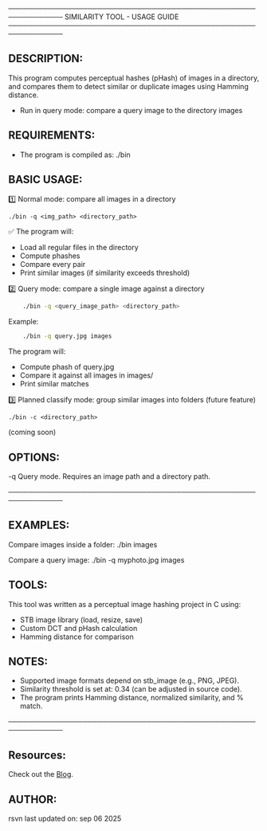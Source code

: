 ─────────────────────────────────────────────────────────────
       SIMILARITY TOOL - USAGE GUIDE
─────────────────────────────────────────────────────────────

DESCRIPTION:
------------
This program computes perceptual hashes (pHash) of images in a directory,
and compares them to detect similar or duplicate images using Hamming distance.

  - Run in query mode: compare a query image to the directory images

REQUIREMENTS:
-------------
- The program is compiled as: ./bin

BASIC USAGE:
------------
1️⃣ Normal mode: compare all images in a directory

    ./bin -q <img_path> <directory_path>


✅ The program will:
- Load all regular files in the directory
- Compute phashes
- Compare every pair
- Print similar images (if similarity exceeds threshold)


2️⃣ Query mode: compare a single image against a directory
```bash
    ./bin -q <query_image_path> <directory_path>
```
Example:

```bash
    ./bin -q query.jpg images

```
 The program will:
- Compute phash of query.jpg
- Compare it against all images in images/
- Print similar matches


3️⃣ Planned classify mode: group similar images into folders (future feature)

    ./bin -c <directory_path>

(coming soon)


OPTIONS:
--------
-q       Query mode. Requires an image path and a directory path.

─────────────────────────────────────────────────────────────

EXAMPLES:
---------
Compare images inside a folder:
    ./bin images

Compare a query image:
    ./bin -q myphoto.jpg images


TOOLS:
-----
This tool was written as a perceptual image hashing project in C using:
- STB image library (load, resize, save)
- Custom DCT and pHash calculation
- Hamming distance for comparison

NOTES:
------
- Supported image formats depend on stb_image (e.g., PNG, JPEG).
- Similarity threshold is set at: 0.34 (can be adjusted in source code).
- The program prints Hamming distance, normalized similarity, and % match.

─────────────────────────────────────────────────────────────

Resources:
-------
Check out the [Blog](https://www.hackerfactor.com/blog/index.php?/archives/432-Looks-Like-It.html).


AUTHOR:
-------
rsvn
last updated on:
        sep 06 2025                                                 

